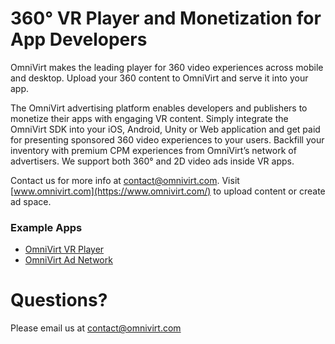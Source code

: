 # 360° VR Player and Monetization for App Developers

OmniVirt makes the leading player for 360 video experiences across mobile and desktop. Upload your 360 content to OmniVirt and serve it into your app. 

The OmniVirt advertising platform enables developers and publishers to monetize their apps with engaging VR content.
Simply integrate the OmniVirt SDK into your iOS, Android, Unity or Web application and get paid for presenting sponsored 360 video experiences to your users. Backfill your inventory with premium CPM experiences from OmniVirt’s network of advertisers. We support both 360° and 2D video ads inside VR apps.

Contact us for more info at [contact@omnivirt.com](mailto:contact@omnivirt.com).
Visit [www.omnivirt.com](https://www.omnivirt.com/) to upload content or create ad space.

### Example Apps

- [OmniVirt VR Player](https://github.com/OmniVirt/OmniVirtVRPlayer-iOS-Example)
- [OmniVirt Ad Network](https://github.com/OmniVirt/OmniVirtAdNetwork-iOS-Example)

# Questions?

Please email us at [contact@omnivirt.com](mailto:contact@omnivirt.com)
